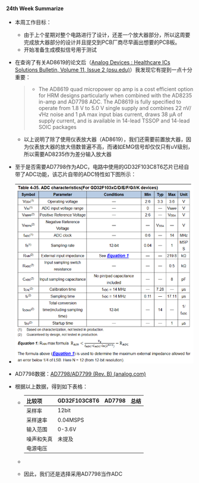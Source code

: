 #### 24th Week Summarize

- 本周工作目标：

  - 由于上个星期对整个电路进行了设计，还差一个放大器部分，所以这周要完成放大器部分的设计并且提交到PCB厂商尽早画出想要的PCB板。
  - 开始准备生成模拟信号用于测试

- 在查询了有关AD8619的论文后（[Analog Devices : Healthcare ICs Solutions Bulletin, Volume 11, Issue 2 (psu.edu)](https://citeseerx.ist.psu.edu/document?repid=rep1&type=pdf&doi=67d00a7e2e6b532d7e95d5fb378d8db47219d2c3)）我发现它有提到一点十分重要：

  > - The AD8619 quad micropower op amp is a cost efficient option for HRM designs particularly when combined with the AD8235 in-amp and AD7798 ADC. The AD8619 is fully specified to operate from 1.8 V to 5.0 V single supply and combines 22 nV/√Hz noise and 1 pA max input bias current, draws 38 μA of supply current, and is available in 14-lead TSSOP and 14-lead SOIC packages

  - 以上说明了除了使用仪表放大器（AD8619），我们还需要前置放大器，因为仪表放大器的放大倍数普遍不高，而诸如EMG信号却仅仅只有uV级别，所以需要AD8235作为差分输入放大器

- 至于是否需要AD7798作为ADC，电路中使用的GD32F103C8T6芯片已经自带了ADC功能，该芯片自带的ADC特性如下图所示：

- ![](24week_summarize_ch.assets/image-20240411191519360.png)

- AD7798数据：[AD7798/AD7799 (Rev. B) (analog.com)](https://www.analog.com/media/en/technical-documentation/data-sheets/ad7798_7799.pdf)

- 根据以上数据，得到如下表格：

  - | 比较项     | GD32F103C8T6 | AD7798 | 总结 |
    | ---------- | ------------ | ------ | ---- |
    | 采样率     | 12bit        |        |      |
    | 采样速率   | 0.04MSPS     |        |      |
    | 输入范围   | 0-3.6V       |        |      |
    | 噪声和失真 | 未提及       |        |      |
    | 电源电压   |              |        |      |

    

  - 

  - 因此，我们还是选择采用AD7798当作ADC

